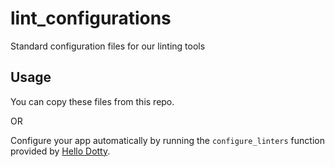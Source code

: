 # lint_configurations
Standard configuration files for our linting tools

## Usage

You can copy these files from this repo. 

OR

Configure your app automatically by running the `configure_linters` function provided by [Hello Dotty](https://github.umn.edu/asrweb/hello_dotty).
